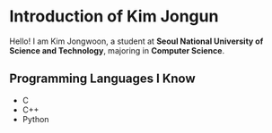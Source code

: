 # Introduction of Kim Jongun

Hello! I am Kim Jongwoon, a student at **Seoul National University of Science and Technology**, majoring in **Computer Science**.

## Programming Languages I Know
- C
- C++
- Python

